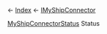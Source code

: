 ← [Index](Api-Index) ← [IMyShipConnector](Sandbox.ModAPI.Ingame.IMyShipConnector)

[MyShipConnectorStatus](Sandbox.ModAPI.Ingame.MyShipConnectorStatus) Status
